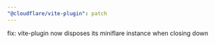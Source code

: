 ```yaml
---
"@cloudflare/vite-plugin": patch
---
```


fix: vite-plugin now disposes its miniflare instance when closing down
